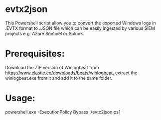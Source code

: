 # evtx2json
This Powershell script allow you to convert the exported Windows logs in .EVTX format to .JSON file which can be easily ingested by various SIEM projects e.g. Azure Sentinel or Splunk.

# Prerequisites:
Download the ZIP version of Winlogbeat from https://www.elastic.co/downloads/beats/winlogbeat, extract the winlogbeat.exe from it and add it to the same folder.

# Usage:
powershell.exe -ExecutionPolicy Bypass .\evtx2json.ps1
